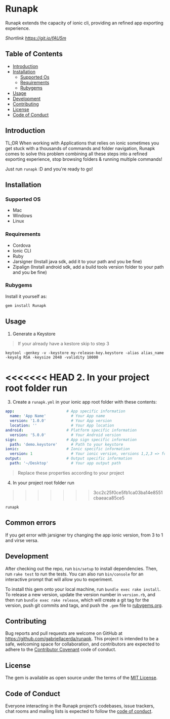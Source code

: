 # Runapk

Runapk extends the capacity of ionic cli, providing an refined app exporting experience.

*Shortlink https://git.io/fAU5m*

## Table of Contents
 - [Introduction](#introduction)
 - [Installation](#installation)
   - [Supported Os](#supported-os)
 	- [Requirements](#requirements)
 	- [Rubygems](#rubygems)
 - [Usage](#usage)
 - [Development](#development)
 - [Contributing](#contributing)
 - [License](#license)
 - [Code of Conduct](#code-of-conduct)

## Introduction

TL;DR When working with Applications that relies on ionic sometimes you get stuck with a thousands of commands and folder navigation, Runapk comes to solve this problem combining all these steps into a refined exporting experience, stop browsing folders & running multiple commands!

Just run ``runapk`` :D and you're ready to go!

## Installation
### Supported OS
- Mac
- Windows
- Linux
### Requirements
- Cordova
- Ionic CLI
- Ruby
- Jarsigner (Install java sdk, add it to your path and you be fine)
- Zipalign (Install android sdk, add a build tools version folder to your path and you be fine)
### Rubygems

Install it yourself as:

```sh
gem install Runapk
```

## Usage

1. Generate a Keystore

> If your already have a kestore skip to step 3

```
keytool -genkey -v -keystore my-release-key.keystore -alias alias_name -keyalg RSA -keysize 2048 -validity 10000
```

<<<<<<< HEAD
2. In your project root folder run
=======
3. Create a ``runapk.yml`` in your ionic app root folder with these contents:
```yaml
app:                       # App specific information
  name: 'App Name'           # Your App name
  version: '1.0.0'           # Your App version
  location: ''               # Your App location
android:                   # Platform specific information
  version: '5.0.0'           # Your Android version
sign:                      # App sign specific information
  path: 'demo.keystore'      # Path to your keystore
ionic:                     # Ionic specific information
  version: 1                 # Your ionic version, versions 1,2,3 => for ionic 4 use 3 option
output:                    # Output specific information
  path: '~/Desktop'          # Your app output path
```

> Replace these properties according to your project

4. In your project root folder run
>>>>>>> 3cc2c25f0ce5fb1ca03ba14e8551cbaeaca85ce5

```
runapk
```

## Common errors
If you get error with jarsigner try changing the app ionic version, from 3 to 1 and virse versa.

## Development

After checking out the repo, run `bin/setup` to install dependencies. Then, run `rake test` to run the tests. You can also run `bin/console` for an interactive prompt that will allow you to experiment.

To install this gem onto your local machine, run `bundle exec rake install`. To release a new version, update the version number in `version.rb`, and then run `bundle exec rake release`, which will create a git tag for the version, push git commits and tags, and push the `.gem` file to [rubygems.org](https://rubygems.org).

## Contributing

Bug reports and pull requests are welcome on GitHub at https://github.com/gabriellacerda/runapk. This project is intended to be a safe, welcoming space for collaboration, and contributors are expected to adhere to the [Contributor Covenant](http://contributor-covenant.org) code of conduct.

## License

The gem is available as open source under the terms of the [MIT License](https://opensource.org/licenses/MIT).

## Code of Conduct

Everyone interacting in the Runapk project’s codebases, issue trackers, chat rooms and mailing lists is expected to follow the [code of conduct](https://github.com/gabriellacerda/runapk/blob/master/CODE_OF_CONDUCT.md).
